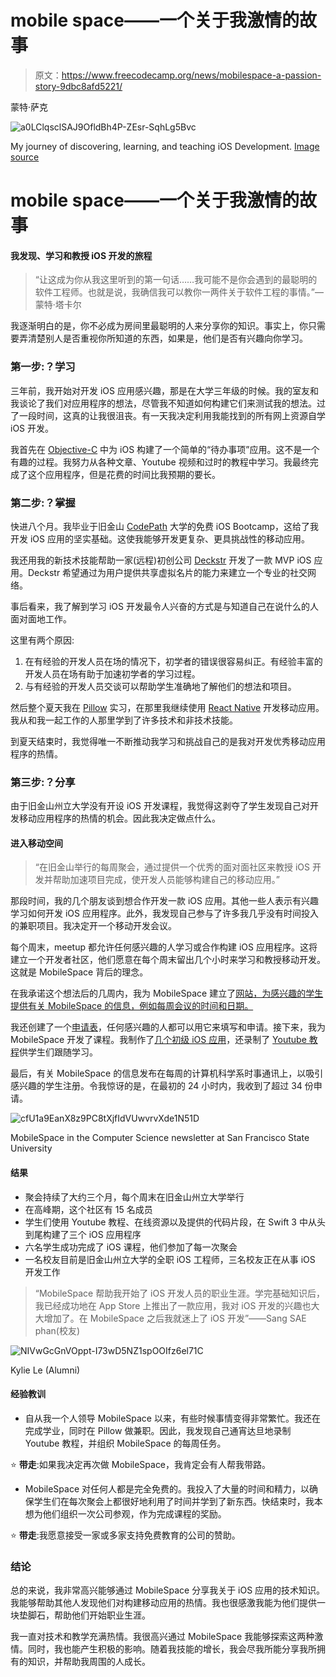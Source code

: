 # mobile space——一个关于我激情的故事

> 原文：<https://www.freecodecamp.org/news/mobilespace-a-passion-story-9dbc8afd5221/>

蒙特·萨克

![a0LClqsclSAJ9OfldBh4P-ZEsr-SqhLg5Bvc](img/26d4f2bf33a2adbd692afca256932d0d.png)

My journey of discovering, learning, and teaching iOS Development. [Image source](https://unsplash.com/photos/4ozvhBh2LoY)

# mobile space——一个关于我激情的故事

#### 我发现、学习和教授 iOS 开发的旅程

> “让这成为你从我这里听到的第一句话……我可能不是你会遇到的最聪明的软件工程师。也就是说，我确信我可以教你一两件关于软件工程的事情。”—蒙特·塔卡尔

我逐渐明白的是，你不必成为房间里最聪明的人来分享你的知识。事实上，你只需要弄清楚别人是否重视你所知道的东西，如果是，他们是否有兴趣向你学习。

### 第一步:？学习

三年前，我开始对开发 iOS 应用感兴趣，那是在大学三年级的时候。我的室友和我谈论了我们对应用程序的想法，尽管我不知道如何构建它们来测试我的想法。过了一段时间，这真的让我很沮丧。有一天我决定利用我能找到的所有网上资源自学 iOS 开发。

我首先在 [Objective-C](https://en.wikipedia.org/wiki/Objective-C) 中为 iOS 构建了一个简单的“待办事项”应用。这不是一个有趣的过程。我努力从各种文章、Youtube 视频和过时的教程中学习。我最终完成了这个应用程序，但是花费的时间比我预期的要长。

### 第二步:？掌握

快进八个月。我毕业于旧金山 [CodePath](https://codepath.com/) 大学的免费 iOS Bootcamp，这给了我开发 iOS 应用的坚实基础。这使我能够开发更复杂、更具挑战性的移动应用。

我还用我的新技术技能帮助一家(远程)初创公司 [Deckstr](http://deckstr.io/) 开发了一款 MVP iOS 应用。Deckstr 希望通过为用户提供共享虚拟名片的能力来建立一个专业的社交网络。

事后看来，我了解到学习 iOS 开发最令人兴奋的方式是与知道自己在说什么的人面对面地工作。

这里有两个原因:

1.  在有经验的开发人员在场的情况下，初学者的错误很容易纠正。有经验丰富的开发人员在场有助于加速初学者的学习过程。
2.  与有经验的开发人员交谈可以帮助学生准确地了解他们的想法和项目。

然后整个夏天我在 [Pillow](https://www.pillow.com/) 实习，在那里我继续使用 [React Native](http://www.reactnative.com/) 开发移动应用。我从和我一起工作的人那里学到了许多技术和非技术技能。

到夏天结束时，我觉得唯一不断推动我学习和挑战自己的是我对开发优秀移动应用程序的热情。

### 第三步:？分享

由于旧金山州立大学没有开设 iOS 开发课程，我觉得这剥夺了学生发现自己对开发移动应用程序的热情的机会。因此我决定做点什么。

#### 进入移动空间

> “在旧金山举行的每周聚会，通过提供一个优秀的面对面社区来教授 iOS 开发并帮助加速项目完成，使开发人员能够构建自己的移动应用。”

那段时间，我的几个朋友谈到想合作开发一款 iOS 应用。其他一些人表示有兴趣学习如何开发 iOS 应用程序。此外，我发现自己参与了许多我几乎没有时间投入的兼职项目。我决定开一个移动开发会议。

每个周末，meetup 都允许任何感兴趣的人学习或合作构建 iOS 应用程序。这将建立一个开发者社区，他们愿意在每个周末留出几个小时来学习和教授移动开发。这就是 MobileSpace 背后的理念。

在我承诺这个想法后的几周内，我为 MobileSpace 建立了[网站，为感兴趣的学生提供有关 MobileSpace 的信息，例如每周会议的时间和日期。](http://mobilespace.xyz/)

我还创建了一个[申请表](https://montethakkar.typeform.com/to/nVQO3v)，任何感兴趣的人都可以用它来填写和申请。接下来，我为 MobileSpace 开发了课程。我制作了[几个初级 iOS 应用](https://github.com/mobilespace?tab=repositories)，还录制了 [Youtube 教程](https://www.youtube.com/channel/UC7XL46a5L85tcFR6Zf7ktBg/videos?flow=list&view=0&sort=p)供学生们跟随学习。

最后，有关 MobileSpace 的信息发布在每周的计算机科学系时事通讯上，以吸引感兴趣的学生注册。令我惊讶的是，在最初的 24 小时内，我收到了超过 34 份申请。

![cfU1a9EanX8z9PC8tXjfIdVUwvrvXde1N51D](img/614025893fce2e5dedc6ca1144039299.png)

MobileSpace in the Computer Science newsletter at San Francisco State University

#### 结果

*   聚会持续了大约三个月，每个周末在旧金山州立大学举行
*   在高峰期，这个社区有 15 名成员
*   学生们使用 Youtube 教程、在线资源以及提供的代码片段，在 Swift 3 中从头到尾构建了三个 iOS 应用程序
*   六名学生成功完成了 iOS 课程，他们参加了每一次聚会
*   一名校友目前是旧金山州立大学的全职 iOS 工程师，三名校友正在从事 iOS 开发工作

> “MobileSpace 帮助我开始了 iOS 开发人员的职业生涯。学完基础知识后，我已经成功地在 App Store 上推出了一款应用，我对 iOS 开发的兴趣也大大增加了。在 MobileSpace 之后我就迷上了 iOS 开发”——Sang SAE phan(校友)

![NIVwGcGnVOppt-I73wD5NZ1spOOIfz6el71C](img/1984e91bbba934afa521ac27fbd7d724.png)

Kylie Le (Alumni)

#### 经验教训

*   自从我一个人领导 MobileSpace 以来，有些时候事情变得非常繁忙。我还在完成学业，同时在 Pillow 做兼职。因此，我发现自己通宵达旦地录制 Youtube 教程，并组织 MobileSpace 的每周任务。

⭐ **带走**:如果我决定再次做 MobileSpace，我肯定会有人帮我带路。

*   MobileSpace 对任何人都是完全免费的。我投入了大量的时间和精力，以确保学生们在每次聚会上都很好地利用了时间并学到了新东西。快结束时，我本想为他们组织一次公司参观，作为完成课程的奖励。

⭐ **带走**:我愿意接受一家或多家支持免费教育的公司的赞助。

### 结论

总的来说，我非常高兴能够通过 MobileSpace 分享我关于 iOS 应用的技术知识。我能够帮助其他人发现他们对构建移动应用的热情。我也很感激我能为他们提供一块垫脚石，帮助他们开始职业生涯。

我一直对技术和教学充满热情。我很高兴通过 MobileSpace 我能够探索这两种激情。同时，我也能产生积极的影响。随着我技能的增长，我会尽我所能分享我所拥有的知识，并帮助我周围的人成长。